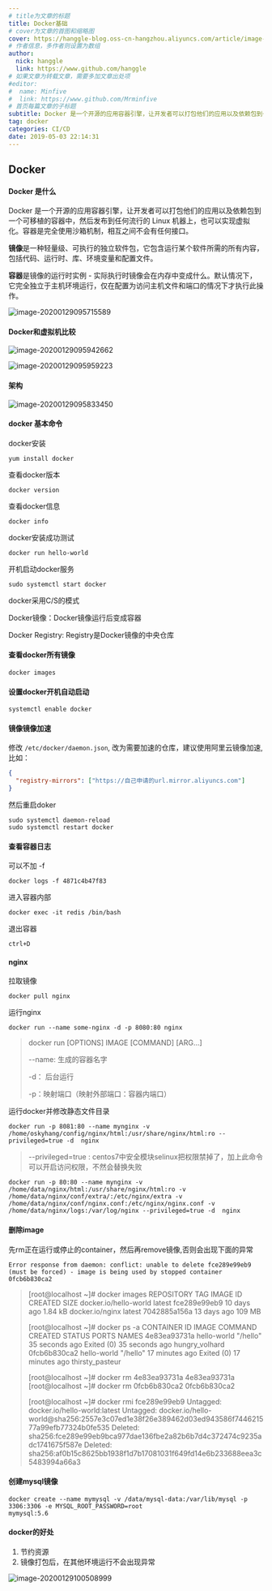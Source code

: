 ```yaml
---
# title为文章的标题
title: Docker基础
# cover为文章的首图和缩略图
cover: https://hanggle-blog.oss-cn-hangzhou.aliyuncs.com/article/image-20211107232458797.png
# 作者信息，多作者则设置为数组
author: 
  nick: hanggle
  link: https://www.github.com/hanggle
# 如果文章为转载文章，需要多加文章出处项
#editor:
#  name: Minfive
#  link: https://www.github.com/Mrminfive
# 首页每篇文章的子标题
subtitle: Docker 是一个开源的应用容器引擎，让开发者可以打包他们的应用以及依赖包到一个可移植的容器中，然后发布到任何流行的 Linux 机器上，也可以实现虚拟化。
tag: docker
categories: CI/CD
date: 2019-05-03 22:14:31
---
```


## Docker

#### Docker 是什么

Docker 是一个开源的应用容器引擎，让开发者可以打包他们的应用以及依赖包到一个可移植的容器中，然后发布到任何流行的 Linux 机器上，也可以实现虚拟化。容器是完全使用沙箱机制，相互之间不会有任何接口。

**镜像**是一种轻量级、可执行的独立软件包，它包含运行某个软件所需的所有内容，包括代码、运行时、库、环境变量和配置文件。

**容器**是镜像的运行时实例 - 实际执行时镜像会在内存中变成什么。默认情况下，它完全独立于主机环境运行，仅在配置为访问主机文件和端口的情况下才执行此操作。

![image-20200129095715589](https://hanggle-blog.oss-cn-hangzhou.aliyuncs.com/article/docker-1.png)



#### Docker和虚拟机比较

![image-20200129095942662](https://hanggle-blog.oss-cn-hangzhou.aliyuncs.com/article/docker-3.png)

![image-20200129095959223](https://hanggle-blog.oss-cn-hangzhou.aliyuncs.com/article/docker-4.png)



#### 架构

![image-20200129095833450](https://hanggle-blog.oss-cn-hangzhou.aliyuncs.com/article/docker-2.png)



#### docker 基本命令


docker安装

```
yum install docker
```

查看docker版本

```
docker version
```

查看docker信息

```
docker info
```

docker安装成功测试

```
docker run hello-world
```

开机启动docker服务

```shell
sudo systemctl start docker
```

docker采用C/S的模式

Docker镜像：Docker镜像运行后变成容器

Docker Registry: Registry是Docker镜像的中央仓库



#### 查看docker所有镜像

```
docker images
```



#### 设置docker开机自动启动

```shell
systemctl enable docker
```



#### 镜像镜像加速

修改 `/etc/docker/daemon.json`, 改为需要加速的仓库，建议使用阿里云镜像加速,比如：

```json
{
  "registry-mirrors": ["https://自己申请的url.mirror.aliyuncs.com"]
}
```

然后重启doker

```shell
sudo systemctl daemon-reload
sudo systemctl restart docker
```



#### 查看容器日志

可以不加 -f  

```
docker logs -f 4871c4b47f83
```

进入容器内部

```
docker exec -it redis /bin/bash
```

退出容器

```
ctrl+D
```



#### nginx

拉取镜像

```
docker pull nginx
```

运行nginx

```
docker run --name some-nginx -d -p 8080:80 nginx
```

> docker run [OPTIONS] IMAGE [COMMAND] [ARG...]
>
> --name: 生成的容器名字
>
> -d： 后台运行
>
> -p：映射端口（映射外部端口：容器内端口）

运行docker并修改静态文件目录

```shell
docker run -p 8081:80 --name mynginx -v /home/oskyhang/config/nginx/html:/usr/share/nginx/html:ro --privileged=true -d  nginx
```

> --privileged=true : centos7中安全模块selinux把权限禁掉了，加上此命令可以开启访问权限，不然会替换失败

```shell
docker run -p 80:80 --name mynginx -v /home/data/nginx/html:/usr/share/nginx/html:ro -v /home/data/nginx/conf/extra/:/etc/nginx/extra -v /home/data/nginx/conf/nginx.conf:/etc/nginx/nginx.conf -v /home/data/nginx/logs:/var/log/nginx --privileged=true -d  nginx
```



#### 删除image

先rm正在运行或停止的container，然后再remove镜像,否则会出现下面的异常

```
Error response from daemon: conflict: unable to delete fce289e99eb9 (must be forced) - image is being used by stopped container 0fcb6b830ca2
```

> [root@localhost ~]# docker images
> REPOSITORY              TAG                 IMAGE ID            CREATED             SIZE
> docker.io/hello-world   latest              fce289e99eb9        10 days ago         1.84 kB
> docker.io/nginx         latest              7042885a156a        13 days ago         109 MB
>
> [root@localhost ~]# docker ps -a
> CONTAINER ID        IMAGE               COMMAND             CREATED             STATUS                      PORTS               NAMES
> 4e83ea93731a        hello-world         "/hello"            35 seconds ago      Exited (0) 35 seconds ago                       hungry_volhard
> 0fcb6b830ca2        hello-world         "/hello"            17 minutes ago      Exited (0) 17 minutes ago                       thirsty_pasteur
>
> [root@localhost ~]# docker rm 4e83ea93731a
> 4e83ea93731a
> [root@localhost ~]# docker rm 0fcb6b830ca2
> 0fcb6b830ca2
>
> [root@localhost ~]# docker rmi fce289e99eb9
> Untagged: docker.io/hello-world:latest
> Untagged: docker.io/hello-world@sha256:2557e3c07ed1e38f26e389462d03ed943586f744621577a99efb77324b0fe535
> Deleted: sha256:fce289e99eb9bca977dae136fbe2a82b6b7d4c372474c9235adc1741675f587e
> Deleted: sha256:af0b15c8625bb1938f1d7b17081031f649fd14e6b233688eea3c5483994a66a3

#### 创建mysql镜像

```
docker create --name mymysql -v /data/mysql-data:/var/lib/mysql -p 3306:3306 -e MYSQL_ROOT_PASSWORD=root
mymysql:5.6
```

#### docker的好处

1. 节约资源
2. 镜像打包后，在其他环境运行不会出现异常



![image-20200129100508999](../img/Docker/image-20200129100508999.png)